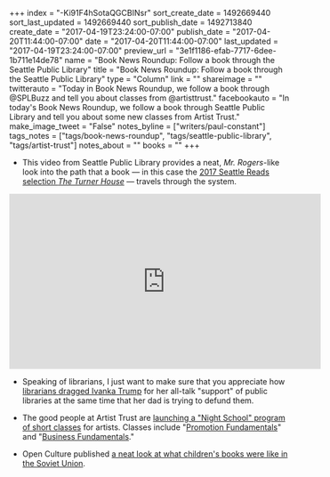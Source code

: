 +++
index = "-Ki91F4hSotaQGCBINsr"
sort_create_date = 1492669440
sort_last_updated = 1492669440
sort_publish_date = 1492713840
create_date = "2017-04-19T23:24:00-07:00"
publish_date = "2017-04-20T11:44:00-07:00"
date = "2017-04-20T11:44:00-07:00"
last_updated = "2017-04-19T23:24:00-07:00"
preview_url = "3e1f1186-efab-7717-6dee-1b711e14de78"
name = "Book News Roundup: Follow a book through the Seattle Public Library"
title = "Book News Roundup: Follow a book through the Seattle Public Library"
type = "Column"
link = ""
shareimage = ""
twitterauto = "Today in Book News Roundup, we follow a book through @SPLBuzz and tell you about classes from @artisttrust."
facebookauto = "In today's Book News Roundup, we follow a book through Seattle Public Library and tell you about some new classes from Artist Trust."
make_image_tweet = "False"
notes_byline = ["writers/paul-constant"]
tags_notes = ["tags/book-news-roundup", "tags/seattle-public-library", "tags/artist-trust"]
notes_about = ""
books = ""
+++
* This video from Seattle Public Library provides a neat, *Mr. Rogers*-like look into the path that a book — in this case the [2017 Seattle Reads selection *The Turner House*](http://www.seattlereviewofbooks.com/notes/2017/01/09/talking-with-librarian-andrea-gough-about-why-the-turner-house-is-the-book-all-seattle-should-read-in-2017/) — travels through the system.

<iframe width="560" height="315" src="https://www.youtube.com/embed/19StzUQWxuE?rel=0" frameborder="0" allowfullscreen></iframe>

* Speaking of librarians, I just want to make sure that you appreciate how [librarians dragged Ivanka Trump](https://consumerist.com/2017/04/14/librarians-to-ivanka-trump-if-you-support-libraries-why-is-your-dad-trying-to-defund-them/) for her all-talk "support" of public libraries at the same time that her dad is trying to defund them.

* The good people at Artist Trust are [launching a "Night School" program of short classes](http://artisttrust.org/index.php/news/blogpost/art_business_night_school_is_open_for_registration) for artists. Classes include "[Promotion Fundamentals](http://www.brownpapertickets.com/event/2922148)" and "[Business Fundamentals](http://www.brownpapertickets.com/event/2922190)."

* Open Culture published [a neat look at what children's books were like in the Soviet Union](http://www.openculture.com/2017/04/read-vladimir-mayakovskys-childrens-book-whom-should-i-be.html).
